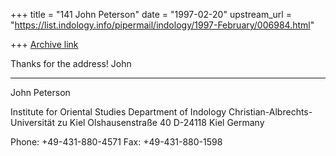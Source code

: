 +++
title = "141 John Peterson"
date = "1997-02-20"
upstream_url = "https://list.indology.info/pipermail/indology/1997-February/006984.html"

+++
[Archive link](https://list.indology.info/pipermail/indology/1997-February/006984.html)


Thanks for the address!
John
>
______________________________________________________________
John Peterson

Institute for Oriental Studies
Department of Indology
Christian-Albrechts-Universität zu Kiel
Olshausenstraße 40
D-24118 Kiel
Germany

Phone: +49-431-880-4571
Fax: +49-431-880-1598






